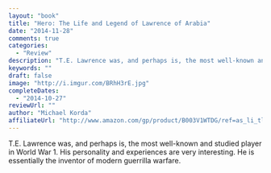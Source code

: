 ```yaml
---
layout: "book"
title: "Hero: The Life and Legend of Lawrence of Arabia"
date: "2014-11-28"
comments: true
categories:
  - "Review"
description: "T.E. Lawrence was, and perhaps is, the most well-known and studied player in World War 1.  His personality and experiences are very interesting.  He i"
keywords: ""
draft: false
image: "http://i.imgur.com/BRhH3rE.jpg"
completeDates:
  - "2014-10-27"
reviewUrl: ""
author: "Michael Korda"
affiliateUrl: "http://www.amazon.com/gp/product/B003V1WTDG/ref=as_li_tl?ie=UTF8&camp=1789&creative=390957&creativeASIN=B003V1WTDG&linkCode=as2&tag=jaktre-20&linkId=6232YB5SOYBTSOSY"
---
```


T.E. Lawrence was, and perhaps is, the most well-known and studied player in World War 1.  His personality and experiences are very interesting.  He is essentially the inventor of modern guerrilla warfare.

